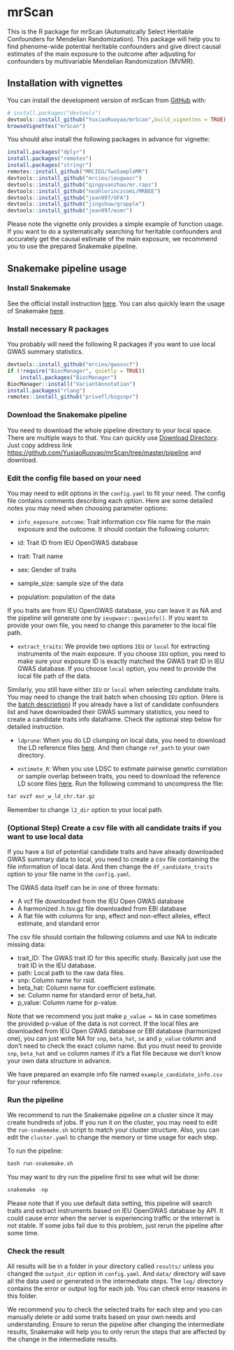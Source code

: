 
<!-- README.md is generated from README.Rmd. Please edit that file -->

# mrScan

This is the R package for mrScan (Automatically Select Heritable
Confounders for Mendelian Randomization). This package will help you to
find phenome-wide potential heritable confounders and give direct causal
estimates of the main exposure to the outcome after adjusting for
confounders by multivariable Mendelian Randomization (MVMR).

## Installation with vignettes

You can install the development version of mrScan from
[GitHub](https://github.com/) with:

``` r
# install.packages("devtools")
devtools::install_github("YuxiaoRuoyao/mrScan",build_vignettes = TRUE)
browseVignettes("mrScan")
```

You should also install the following packages in advance for vignette:

``` r
install.packages("dplyr")
install.packages("remotes")
install.packages("stringr")
remotes::install_github("MRCIEU/TwoSampleMR")
devtools::install_github("mrcieu/ieugwasr")
devtools::install_github("qingyuanzhao/mr.raps")
devtools::install_github("noahlorinczcomi/MRBEE")
devtools::install_github("jean997/GFA")
devtools::install_github("jingshuw/grapple")
devtools::install_github("jean997/esmr")
```

Please note the vignette only provides a simple example of function
usage. If you want to do a systematically searching for heritable
confounders and accurately get the causal estimate of the main exposure,
we recommend you to use the prepared Snakemake pipeline.

## Snakemake pipeline usage

### Install Snakemake

See the official install instruction
[here](https://snakemake.readthedocs.io/en/stable/getting_started/installation.html).
You can also quickly learn the usage of Snakemake
[here](https://snakemake.readthedocs.io/en/stable/tutorial/tutorial.html).

### Install necessary R packages

You probably will need the following R packages if you want to use local
GWAS summary statistics.

``` r
devtools::install_github("mrcieu/gwasvcf")
if (!require("BiocManager", quietly = TRUE))
    install.packages("BiocManager")
BiocManager::install("VariantAnnotation")
install.packages("rlang")
remotes::install_github("privefl/bigsnpr")
```

### Download the Snakemake pipeline

You need to download the whole pipeline directory to your local space.
There are multiple ways to that. You can quickly use [Download
Directory](https://download-directory.github.io/). Just copy address
link <https://github.com/YuxiaoRuoyao/mrScan/tree/master/pipeline> and
download.

### Edit the config file based on your need

You may need to edit options in the `config.yaml` to fit your need. The
config file contains comments describing each option. Here are some
detailed notes you may need when choosing parameter options:

- `info_exposure_outcome`: Trait information csv file name for the main
  exposure and the outcome. It should contain the following column:

- id: Trait ID from IEU OpenGWAS database

- trait: Trait name

- sex: Gender of traits

- sample_size: sample size of the data

- population: population of the data

If you traits are from IEU OpenGWAS database, you can leave it as NA and
the pipeline will generate one by `ieugwasr::gwasinfo()`. If you want to
provide your own file, you need to change this parameter to the local
file path.

- `extract_traits`: We provide two options `IEU` or `local` for
  extracting instruments of the main exposure. If you choose `IEU`
  option, you need to make sure your exposure ID is exactly matched the
  GWAS trait ID in IEU GWAS database. If you choose `local` option, you
  need to provide the local file path of the data.

Similarly, you still have either `IEU` or `local` when selecting
candidate traits. You may need to change the trait batch when choosing
`IEU` option. (Here is the [batch
description](https://gwas.mrcieu.ac.uk/datasets/)) If you already have a
list of candidate confounders list and have downloaded their GWAS
summary statistics, you need to create a candidate traits info
dataframe. Check the optional step below for detailed instruction.

- `ldprune`: When you do LD clumping on local data, you need to download
  the LD reference files
  [here](http://fileserve.mrcieu.ac.uk/ld/1kg.v3.tgz). And then change
  `ref_path` to your own directory.

- `estimate_R`: When you use LDSC to estimate pairwise genetic
  correlation or sample overlap between traits, you need to download the
  reference LD score files [here](https://zenodo.org/records/8182036).
  Run the following command to uncompress the file:

``` r
tar xvzf eur_w_ld_chr.tar.gz
```

Remember to change `l2_dir` option to your local path.

### (Optional Step) Create a csv file with all candidate traits if you want to use local data

If you have a list of potential candidate traits and have already
downloaded GWAS summary data to local, you need to create a csv file
containing the file information of local data. And then change the
`df_candidate_traits` option to your file name in the `config.yaml`.

The GWAS data itself can be in one of three formats:

- A vcf file downloaded from the IEU Open GWAS database
- A harmonized .h.tsv.gz file downloaded from EBI database
- A flat file with columns for snp, effect and non-effect alleles,
  effect estimate, and standard error

The csv file should contain the following columns and use NA to indicate
missing data:

- trait_ID: The GWAS trait ID for this specific study. Basically just
  use the trait ID in the IEU database.
- path: Local path to the raw data files.  
- snp: Column name for rsid.  
- beta_hat: Column name for coefficient estimate.
- se: Column name for standard error of beta_hat.
- p_value: Column name for p-value.

Note that we recommend you just make `p_value = NA` in case sometimes
the provided p-value of the data is not correct. If the local files are
downloaded from IEU Open GWAS database or EBI database (harmonized one),
you can just write NA for `snp`, `beta_hat`, `se` and `p_value` column
and don’t need to check the exact column name. But you must need to
provide `snp`, `beta_hat` and `se` column names if it’s a flat file
because we don’t know your own data structure in advance.

We have prepared an example info file named `example_candidate_info.csv`
for your reference.

### Run the pipeline

We recommend to run the Snakemake pipeline on a cluster since it may
create hundreds of jobs. If you run it on the cluster, you may need to
edit the `run-snakemake.sh` script to match your cluster structure.
Also, you can edit the `cluster.yaml` to change the memory or time usage
for each step.

To run the pipeline:

``` r
bash run-snakemake.sh
```

You may want to dry run the pipeline first to see what will be done:

``` r
snakemake -np
```

Please note that if you use default data setting, this pipeline will
search traits and extract instruments based on IEU OpenGWAS database by
API. It could cause error when the server is experiencing traffic or the
internet is not stable. If some jobs fail due to this problem, just
rerun the pipeline after some time.

### Check the result

All results will be in a folder in your directory called `results/`
unless you changed the `output_dir` option in `config.yaml`. And `data/`
directory will save all the data used or generated in the intermediate
steps. The `log/` directory contains the error or output log for each
job. You can check error reasons in this folder.

We recommend you to check the selected traits for each step and you can
manually delete or add some traits based on your own needs and
understanding. Ensure to rerun the pipeline after changing the
intermediate results, Snakemake will help you to only rerun the steps
that are affected by the change in the intermediate results.
